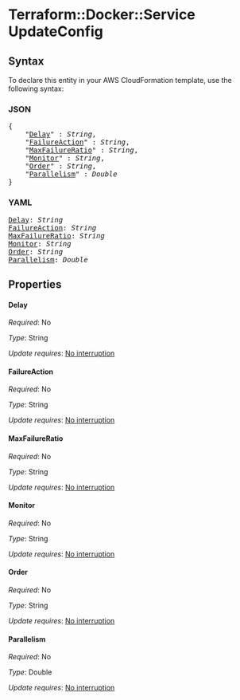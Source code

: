 # Terraform::Docker::Service UpdateConfig

## Syntax

To declare this entity in your AWS CloudFormation template, use the following syntax:

### JSON

<pre>
{
    "<a href="#delay" title="Delay">Delay</a>" : <i>String</i>,
    "<a href="#failureaction" title="FailureAction">FailureAction</a>" : <i>String</i>,
    "<a href="#maxfailureratio" title="MaxFailureRatio">MaxFailureRatio</a>" : <i>String</i>,
    "<a href="#monitor" title="Monitor">Monitor</a>" : <i>String</i>,
    "<a href="#order" title="Order">Order</a>" : <i>String</i>,
    "<a href="#parallelism" title="Parallelism">Parallelism</a>" : <i>Double</i>
}
</pre>

### YAML

<pre>
<a href="#delay" title="Delay">Delay</a>: <i>String</i>
<a href="#failureaction" title="FailureAction">FailureAction</a>: <i>String</i>
<a href="#maxfailureratio" title="MaxFailureRatio">MaxFailureRatio</a>: <i>String</i>
<a href="#monitor" title="Monitor">Monitor</a>: <i>String</i>
<a href="#order" title="Order">Order</a>: <i>String</i>
<a href="#parallelism" title="Parallelism">Parallelism</a>: <i>Double</i>
</pre>

## Properties

#### Delay

_Required_: No

_Type_: String

_Update requires_: [No interruption](https://docs.aws.amazon.com/AWSCloudFormation/latest/UserGuide/using-cfn-updating-stacks-update-behaviors.html#update-no-interrupt)

#### FailureAction

_Required_: No

_Type_: String

_Update requires_: [No interruption](https://docs.aws.amazon.com/AWSCloudFormation/latest/UserGuide/using-cfn-updating-stacks-update-behaviors.html#update-no-interrupt)

#### MaxFailureRatio

_Required_: No

_Type_: String

_Update requires_: [No interruption](https://docs.aws.amazon.com/AWSCloudFormation/latest/UserGuide/using-cfn-updating-stacks-update-behaviors.html#update-no-interrupt)

#### Monitor

_Required_: No

_Type_: String

_Update requires_: [No interruption](https://docs.aws.amazon.com/AWSCloudFormation/latest/UserGuide/using-cfn-updating-stacks-update-behaviors.html#update-no-interrupt)

#### Order

_Required_: No

_Type_: String

_Update requires_: [No interruption](https://docs.aws.amazon.com/AWSCloudFormation/latest/UserGuide/using-cfn-updating-stacks-update-behaviors.html#update-no-interrupt)

#### Parallelism

_Required_: No

_Type_: Double

_Update requires_: [No interruption](https://docs.aws.amazon.com/AWSCloudFormation/latest/UserGuide/using-cfn-updating-stacks-update-behaviors.html#update-no-interrupt)

